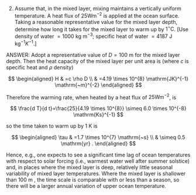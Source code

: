 2. Assume that, in the mixed layer, mixing maintains a vertically uniform temperature. A heat flux of $25 \mathrm{Wm}^{-2}$ is applied at the ocean surface. Taking a reasonable representative value for the mixed layer depth, determine how long it takes for the mixed layer to warm up by $1^{\circ} \mathrm{C}$. [Use density of water $=1000 \mathrm{~kg} \mathrm{~m}^{-3}$; specific heat of water $=4187 \mathrm{~J}$ $\mathrm{kg}^{-1} K^{-1}$.]


ANSWER:
Adopt a representative value of $D=100 \mathrm{~m}$ for the mixed layer depth. Then the heat capacity of the mixed layer per unit area is (where $c$ is specific heat and $\rho$ density)

$$
\begin{aligned}
H & =c \rho D \\
& =4.19 \times 10^{8} \mathrm{JK}^{-1} \mathrm{~m}^{-2}
\end{aligned}
$$

Therefore the warming rate, when heated by a heat flux of $25 \mathrm{Wm}^{-2}$, is

$$
\frac{d T}{d t}=\frac{25}{4.19 \times 10^{8}} \simeq 6.0 \times 10^{-8} \mathrm{Ks}^{-1}
$$

so the time taken to warm up by 1 K is

$$
\begin{aligned}
\tau & =1.7 \times 10^{7} \mathrm{~s} \\
& \simeq 0.5 \mathrm{yr} .
\end{aligned}
$$

Hence, e.g., one expects to see a significant time lag of ocean temperatures with respect to solar forcing (i.e., warmest water well after summer solstice) and, in places where the mixed layer is deep, relatively little seasonal variability of mixed layer temperatures. Where the mixed layer is shallower than 100 m , the time scale is comparable with or less than a season, so there will be a larger annual variation of upper ocean temperature.